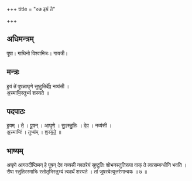 +++
title = "०७ इयं ते"

+++
## अधिमन्त्रम्
पूषा। गाथिनो विश्वामित्रः। गायत्री।

## मन्त्रः
इ॒यं ते॑ पूषन्नाघृणे सुष्टु॒तिर्दे॑व॒ नव्य॑सी ।  
अ॒स्माभि॒स्तुभ्यं॑ शस्यते ॥

## पदपाठः
इ॒यम् । ते॒ । पू॒ष॒न् । आ॒घृ॒णे॒ । सु॒ऽस्तु॒तिः । दे॒व॒ । नव्य॑सी ।  
अ॒स्माभिः॑ । तुभ्य॑म् । श॒स्य॒ते॒ ॥

## भाष्यम्
अघृणे आगतदीप्तिमन् हे पूषन् देव नव्यसी नवतरेयं सुष्टुतिः शोभनस्तुतिरूपा वाक् ते त्वत्सम्बन्धीनि भवति । सैषा स्तुतिरस्माभिः स्तोतृभिस्तुभ्यं त्वदर्थं शस्यते । तां जुषस्वेत्युत्तरेणान्वयः ॥ ७ ॥